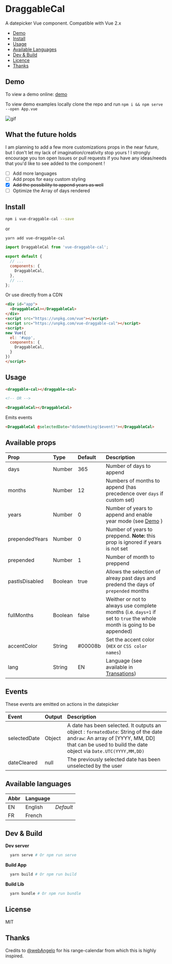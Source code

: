 # DraggableCal

A datepicker Vue component. Compatible with Vue 2.x

- [Demo](#demo)
- [Install](#install)
- [Usage](#usage)
- [Available Languages](#available-languages)
- [Dev & Build](#dev-&-build)
- [Licence](#licence)
- [Thanks](#thanks)

## Demo

To view a demo online: [demo](https://liloow.github.io/vue-draggableCal/demo/)

To view demo examples locally clone the repo and run `npm i && npm serve --open App.vue`

![gif](https://raw.githubusercontent.com/liloow/vue-draggableCal/master/screenshot.gif)

## What the future holds

I am planning to add a few more customizations props in the near future, but I don't let my lack of imagination/creativity stop yours ! I strongly encourage you ton open Issues or pull requests if you have any ideas/needs that you'd like to see added to the component !

- [ ] Add more languages
- [ ] Add props for easy custom styling
- [x] ~~Add the possibility to append years as well~~
- [ ] Optimize the Array of days rendered

## Install

```bash
npm i vue-draggable-cal --save
```

or

```bash
yarn add vue-draggable-cal
```

```javascript
import DraggableCal from 'vue-draggable-cal';

export default {
  // ...
  components: {
    DraggableCal,
  },
  // ...
};
```

Or use directly from a CDN

```html
<div id="app">
  <DraggableCal></DraggableCal>
</div>
<script src="https://unpkg.com/vue"></script>
<script src="https://unpkg.com/vue-draggable-cal"></script>
<script>
new Vue({
  el: '#app',
  components: {
    DraggableCal,
  }
})
</script>
```

## Usage

```html
<draggable-cal></draggable-cal>

<!-- OR -->

<DraggableCal></DraggableCal>
```

Emits events

```html
<DraggableCal @selectedDate="doSomething($event)"></DraggableCal>
```

## Available props

| Prop           | Type    | Default | Description                                                                                                           |
| :------------- | :------ | :------ | :-------------------------------------------------------------------------------------------------------------------- |
| days           | Number  | 365     | Number of days to append                                                                                              |
| months         | Number  | 12      | Numbers of months to append (has precedence over `days` if custom set)                                                |
| years          | Number  | 0       | Number of years to append and enable year mode (see [Demo](#demo) )                                                   |
| prependedYears | Number  | 0       | Number of years to preppend. **Note:** this prop is ignored if years is not set                                       |
| prepended      | Number  | 1       | Number of month to preppend                                                                                           |
| pastIsDisabled | Boolean | true    | Allows the selection of alreay past days and predend the days of `prepended` months                                   |
| fullMonths     | Boolean | false   | Weither or not to always use complete months (i.e. `days=1` if set to `true` the whole month is going to be appended) |
| accentColor    | String  | #00008b | Set the accent color (`HEX` or `CSS color names`)                                                                     |
| lang           | String  | EN      | Language (see available in [Transations](#Translation))                                                               |

## Events

These events are emitted on actions in the datepicker

| Event        | Output | Description                                                                                                                                                                                   |
| :----------- | :----- | :-------------------------------------------------------------------------------------------------------------------------------------------------------------------------------------------- |
| selectedDate | Object | A date has been selected. It outputs an object : `formatedDate`: String of the date and`raw`: An array of [YYYY, MM, DD] that can be used to build the date object via `Date.UTC(YYYY,MM,DD)` |
| dateCleared  | null   | The previously selected date has been unselected by the user                                                                                                                                  |

## Available languages

| Abbr | Language |           |
| ---- | -------- | --------- |
| EN   | English  | _Default_ |
| FR   | French   |           |

## Dev & Build

**Dev server**
```bash
  yarn serve # Or npm run serve
```

**Build App**
```bash
  yarn build # Or npm run build
```

**Build Lib**
```bash
  yarn bundle # Or npm run bundle
```

## License

MIT

## Thanks

Credits to [@webAngelo](https://github.com/webangelo) for his range-calendar from which this is highly inspired.
